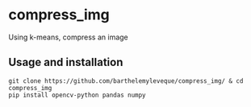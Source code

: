 # compress_img
Using k-means, compress an image 

## Usage and installation

```
git clone https://github.com/barthelemyleveque/compress_img/ & cd compress_img
pip install opencv-python pandas numpy 
```
